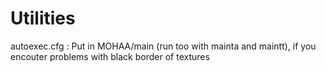 # Utilities
autoexec.cfg :
Put in MOHAA/main (run too with mainta and maintt), if you encouter problems with black border of textures
